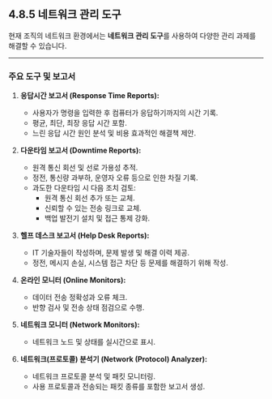 ## 4.8.5 네트워크 관리 도구

현재 조직의 네트워크 환경에서는 **네트워크 관리 도구**를 사용하여 다양한 관리 과제를 해결할 수 있습니다.

---

### 주요 도구 및 보고서

1. **응답시간 보고서 (Response Time Reports):**  
   - 사용자가 명령을 입력한 후 컴퓨터가 응답하기까지의 시간 기록.  
   - 평균, 최단, 최장 응답 시간 포함.  
   - 느린 응답 시간 원인 분석 및 비용 효과적인 해결책 제안.

2. **다운타임 보고서 (Downtime Reports):**  
   - 원격 통신 회선 및 선로 가용성 추적.  
   - 정전, 통신량 과부하, 운영자 오류 등으로 인한 차질 기록.  
   - 과도한 다운타임 시 다음 조치 검토:  
     - 원격 통신 회선 추가 또는 교체.  
     - 신뢰할 수 있는 전송 링크로 교체.  
     - 백업 발전기 설치 및 접근 통제 강화.  

3. **헬프 데스크 보고서 (Help Desk Reports):**  
   - IT 기술자들이 작성하며, 문제 발생 및 해결 이력 제공.  
   - 정전, 메시지 손실, 시스템 접근 차단 등 문제를 해결하기 위해 작성.

4. **온라인 모니터 (Online Monitors):**  
   - 데이터 전송 정확성과 오류 체크.  
   - 반향 검사 및 전송 상태 점검으로 수행.

5. **네트워크 모니터 (Network Monitors):**  
   - 네트워크 노드 및 상태를 실시간으로 표시.

6. **네트워크(프로토콜) 분석기 (Network (Protocol) Analyzer):**  
   - 네트워크 프로토콜 분석 및 패킷 모니터링.  
   - 사용 프로토콜과 전송되는 패킷 종류를 포함한 보고서 생성.
